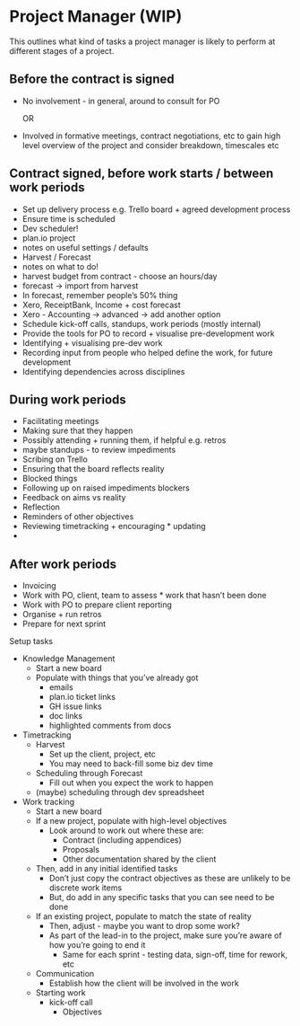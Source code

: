 # Project Manager (WIP)

This outlines what kind of tasks a project manager is likely to perform at different stages of a project.

## Before the contract is signed

* No involvement - in general, around to consult for PO
  
  OR
* Involved in formative meetings, contract negotiations, etc to gain high level overview of the project and consider breakdown, timescales etc

## Contract signed, before work starts / between work periods

* Set up delivery process e.g. Trello board + agreed development process
* Ensure time is scheduled
* Dev scheduler!
* plan.io project
* notes on useful settings / defaults
* Harvest / Forecast
* notes on what to do!
* harvest budget from contract - choose an hours/day 
* forecast -> import from harvest
* In forecast, remember people’s 50% thing
* Xero, ReceiptBank, Income + cost forecast
* Xero - Accounting -> advanced -> add another option
* Schedule kick-off calls, standups, work periods (mostly internal)
* Provide the tools for PO to record + visualise pre-development work
* Identifying + visualising pre-dev work
* Recording input from people who helped define the work, for future development
* Identifying dependencies across disciplines

## During work periods

* Facilitating meetings
* Making sure that they happen
* Possibly attending + running them, if helpful e.g. retros
* maybe standups - to review impediments
* Scribing on Trello
* Ensuring that the board reflects reality	
* Blocked things
* Following up on raised impediments blockers
* Feedback on aims vs reality
* Reflection
* Reminders of other objectives
* Reviewing timetracking + encouraging * updating
* 
## After work periods

* Invoicing
* Work with PO, client, team to assess * work that hasn’t been done
* Work with PO to prepare client reporting
* Organise + run retros
* Prepare for next sprint 


Setup tasks
* Knowledge Management
    * Start a new board
    * Populate with things that you’ve already got
        * emails
        * plan.io ticket links
        * GH issue links 
        * doc links
        * highlighted comments from docs
* Timetracking 
    * Harvest
        * Set up the client, project, etc
        * You may need to back-fill some biz dev time
    * Scheduling through Forecast
        * Fill out when you expect the work to happen
    * (maybe) scheduling through dev spreadsheet
* Work tracking
    * Start a new board
    * If a new project, populate with high-level objectives
        * Look around to work out where these are:
            * Contract (including appendices)
            * Proposals 	
            * Other documentation shared by the client
    * Then, add in any initial identified tasks
        * Don’t just copy the contract objectives as these are unlikely to be discrete work items
        * But, do add in any specific tasks that you can see need to be done
    * If an existing project, populate to match the state of reality
        * Then, adjust - maybe you want to drop some work?
        * As part of the lead-in to the project, make sure you’re aware of how you’re going to end it
            * Same for each sprint - testing data, sign-off, time for rework, etc
    * Communication
        * Establish how the client will be involved in the work
    * Starting work
        * kick-off call
            * Objectives
